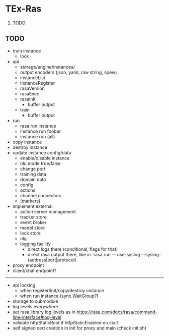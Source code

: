 # TEx-Ras

1. [TODO](#todo)

## TODO

* train instance
  * lock
* api
  * storage/engine/instances/
  * output encoders (json, yaml, raw string, spew)
  * instanceList
  * instanceRegister
  * rasaVersion
  * rasaExec
  * rasaInit
    * buffer output
  * train
    * buffer output
* run
  * rasa run instance
  * instance run foobar
  * instance run (all)
* copy instance
* destroy instance
* update instance config/data
  * enable/disable instance
  * nlu mode true/false
  * change port
  * training data
  * domain data
  * config
  * actions
  * channel connectors
  * (markers)
* implement external
  * action server management
  * tracker store
  * event broker
  * model store
  * lock store
  * nlg
  * logging facility
    * direct logs there (conditional, flags for that)
    * direct rasa output there, like in `rasa run -- use-syslog --syslog-(address|port|protocol)
* proxy endpoint
* client/chat endpoint?

---

* api locking
  * when register/init/copy/destroy instance
  * when run instance (sync.WaitGroup?)
* storage to submodule
* log levels everywhere
* set rasa library log levels as in <https://rasa.com/docs/rasa/command-line-interface#log-level>
* validate httpStaticRoot if httpStaticEnabled on start
* self signed cert creation in init for proxy and main (check init.sh)
